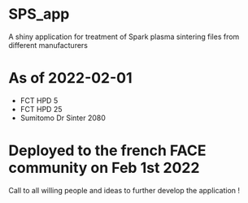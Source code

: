 # SPS_app
A shiny application for treatment of Spark plasma sintering files from different manufacturers


# As of 2022-02-01
- FCT HPD 5
- FCT HPD 25
- Sumitomo Dr Sinter 2080

# Deployed to the french FACE community on Feb 1st 2022

Call to all willing people and ideas to further develop the application !
